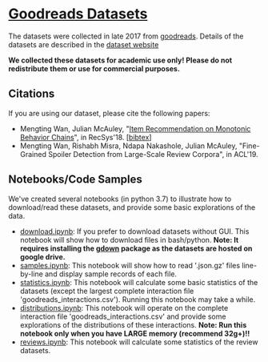 # [Goodreads Datasets](https://sites.google.com/eng.ucsd.edu/ucsdbookgraph/home)

The datasets were collected in late 2017 from [goodreads](https://goodreads.com). Details of the datasets are described in the [dataset website](https://sites.google.com/eng.ucsd.edu/ucsdbookgraph/home)

**We collected these datasets for academic use only! Please do not redistribute them or use for commercial purposes.**

## Citations
If you are using our dataset, please cite the following papers:

- Mengting Wan, Julian McAuley, "[Item Recommendation on Monotonic Behavior Chains](https://github.com/MengtingWan/mengtingwan.github.io/raw/master/paper/recsys18_mwan.pdf)", in RecSys'18. [[bibtex](https://dblp.uni-trier.de/rec/bibtex/conf/recsys/WanM18)]
- Mengting Wan, Rishabh Misra, Ndapa Nakashole, Julian McAuley, "Fine-Grained Spoiler Detection from Large-Scale Review Corpora", in ACL'19. 



## Notebooks/Code Samples

We've created several notebooks (in python 3.7) to illustrate how to download/read these datasets, and provide some basic explorations of the data.

- [download.ipynb](/download.ipynb): If you prefer to download datasets without GUI. This notebook will show how to download files in bash/python. **Note: It requires installing the [gdown](https://github.com/wkentaro/gdown) package as the datasets are hosted on google drive.**
- [samples.ipynb](/samples.ipynb): This notebook will show how to read '.json.gz' files line-by-line and display sample records of each file.
- [statistics.ipynb](/statistics.ipynb): This notebook will calculate some basic statistics of the datasets (except the largest complete interaction file 'goodreads_interactions.csv'). Running this notebook may take a while.
- [distributions.ipynb](/distributions.ipynb): This notebook will operate on the complete interaction file 'goodreads_interactions.csv' and provide some explorations of the distributions of these interactions. **Note: Run this notebook only when you have LARGE memory (recommend 32g+)!!**
- [reviews.ipynb](/reviews.ipynb): This notebook will calculate some statistics of the review datasets.

